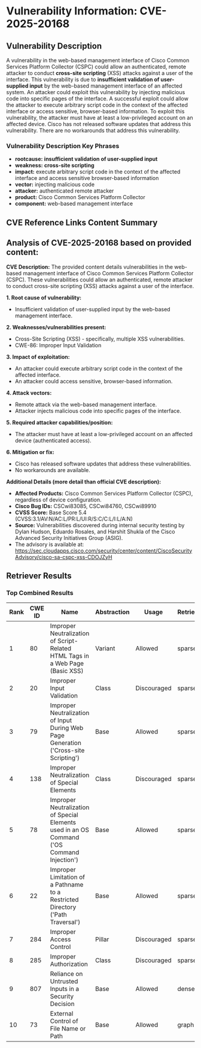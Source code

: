 # Vulnerability Information: CVE-2025-20168

## Vulnerability Description
A vulnerability in the web-based management interface of Cisco Common Services Platform Collector (CSPC) could allow an authenticated, remote attacker to conduct **cross-site scripting** (XSS) attacks against a user of the interface. This vulnerability is due to **insufficient validation of user-supplied input** by the web-based management interface of an affected system. An attacker could exploit this vulnerability by injecting malicious code into specific pages of the interface. A successful exploit could allow the attacker to execute arbitrary script code in the context of the affected interface or access sensitive, browser-based information. To exploit this vulnerability, the attacker must have at least a low-privileged account on an affected device. Cisco has not released software updates that address this vulnerability. There are no workarounds that address this vulnerability.

### Vulnerability Description Key Phrases
- **rootcause:** **insufficient validation of user-supplied input**
- **weakness:** **cross-site scripting**
- **impact:** execute arbitrary script code in the context of the affected interface and access sensitive browser-based information
- **vector:** injecting malicious code
- **attacker:** authenticated remote attacker
- **product:** Cisco Common Services Platform Collector
- **component:** web-based management interface

## CVE Reference Links Content Summary
## Analysis of CVE-2025-20168 based on provided content:

**CVE Description:** The provided content details vulnerabilities in the web-based management interface of Cisco Common Services Platform Collector (CSPC). These vulnerabilities could allow an authenticated, remote attacker to conduct cross-site scripting (XSS) attacks against a user of the interface.

**1. Root cause of vulnerability:**

*   Insufficient validation of user-supplied input by the web-based management interface.

**2. Weaknesses/vulnerabilities present:**

*   Cross-Site Scripting (XSS) - specifically, multiple XSS vulnerabilities.
*   CWE-86: Improper Input Validation

**3. Impact of exploitation:**

*   An attacker could execute arbitrary script code in the context of the affected interface.
*   An attacker could access sensitive, browser-based information.

**4. Attack vectors:**

*   Remote attack via the web-based management interface.
*   Attacker injects malicious code into specific pages of the interface.

**5. Required attacker capabilities/position:**

*   The attacker must have at least a low-privileged account on an affected device (authenticated access).

**6. Mitigation or fix:**

*   Cisco has released software updates that address these vulnerabilities.
*   No workarounds are available.

**Additional Details (more detail than official CVE description):**

*   **Affected Products:** Cisco Common Services Platform Collector (CSPC), regardless of device configuration.
*   **Cisco Bug IDs:** CSCwi83085, CSCwi84760, CSCwi89910
*   **CVSS Score:** Base Score 5.4 (CVSS:3.1/AV:N/AC:L/PR:L/UI:R/S:C/C:L/I:L/A:N)
*   **Source:** Vulnerabilities discovered during internal security testing by Dylan Hudson, Eduardo Rosales, and Harshit Shukla of the Cisco Advanced Security Initiatives Group (ASIG).
*   The advisory is available at: <https://sec.cloudapps.cisco.com/security/center/content/CiscoSecurityAdvisory/cisco-sa-cspc-xss-CDOJZyH>

## Retriever Results

### Top Combined Results

| Rank | CWE ID | Name | Abstraction | Usage  | Retrievers | Individual Scores |
|------|--------|------|-------------|-------|------------|-------------------|
| 1 | 80 | Improper Neutralization of Script-Related HTML Tags in a Web Page (Basic XSS) | Variant | Allowed | sparse | 0.894 |
| 2 | 20 | Improper Input Validation | Class | Discouraged | sparse | 0.887 |
| 3 | 79 | Improper Neutralization of Input During Web Page Generation ('Cross-site Scripting') | Base | Allowed | sparse | 0.819 |
| 4 | 138 | Improper Neutralization of Special Elements | Class | Discouraged | sparse | 0.809 |
| 5 | 78 | Improper Neutralization of Special Elements used in an OS Command ('OS Command Injection') | Base | Allowed | sparse | 0.780 |
| 6 | 22 | Improper Limitation of a Pathname to a Restricted Directory ('Path Traversal') | Base | Allowed | sparse | 0.780 |
| 7 | 284 | Improper Access Control | Pillar | Discouraged | sparse | 0.777 |
| 8 | 285 | Improper Authorization | Class | Discouraged | sparse | 0.772 |
| 9 | 807 | Reliance on Untrusted Inputs in a Security Decision | Base | Allowed | dense | 0.645 |
| 10 | 73 | External Control of File Name or Path | Base | Allowed | graph | 0.002 |

